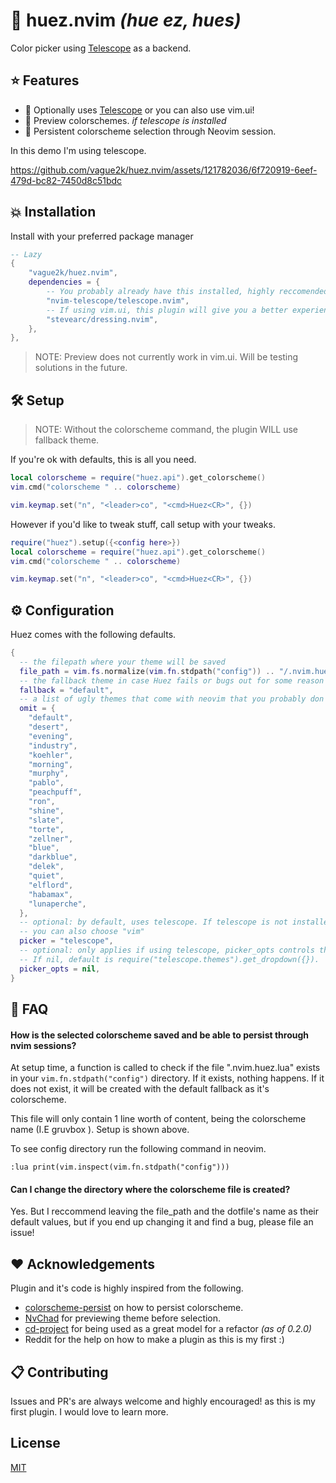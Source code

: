 # 🎨 huez.nvim _(hue ez, hues)_

Color picker using [Telescope](https://github.com/nvim-telescope/telescope.nvim) as a backend.

## ⭐️ Features

- 🔭 Optionally uses [Telescope](https://github.com/nvim-telescope/telescope.nvim) or you can also use vim.ui!
- 🌄 Preview colorschemes. _if telescope is installed_
- 💾 Persistent colorscheme selection through Neovim session.

In this demo I'm using telescope.

https://github.com/vague2k/huez.nvim/assets/121782036/6f720919-6eef-479d-bc82-7450d8c51bdc

## 💥 Installation

Install with your preferred package manager

```lua
-- Lazy
{
    "vague2k/huez.nvim",
    dependencies = {
        -- You probably already have this installed, highly reccomended you do.
        "nvim-telescope/telescope.nvim",
        -- If using vim.ui, this plugin will give you a better experience
        "stevearc/dressing.nvim",
    },
},
```

> NOTE: Preview does not currently work in vim.ui. Will be testing solutions in the future.

## 🛠 Setup

> NOTE: Without the colorscheme command, the plugin WILL use fallback theme.

If you're ok with defaults, this is all you need.

```lua
local colorscheme = require("huez.api").get_colorscheme()
vim.cmd("colorscheme " .. colorscheme)

vim.keymap.set("n", "<leader>co", "<cmd>Huez<CR>", {})
```

However if you'd like to tweak stuff, call setup with your tweaks.

```lua
require("huez").setup({<config here>})
local colorscheme = require("huez.api").get_colorscheme()
vim.cmd("colorscheme " .. colorscheme)

vim.keymap.set("n", "<leader>co", "<cmd>Huez<CR>", {})
```

## ⚙️ Configuration

Huez comes with the following defaults.

```lua
{
  -- the filepath where your theme will be saved
  file_path = vim.fs.normalize(vim.fn.stdpath("config")) .. "/.nvim.huez.lua",
  -- the fallback theme in case Huez fails or bugs out for some reason
  fallback = "default",
  -- a list of ugly themes that come with neovim that you probably don't want to choose from in the picker
  omit = {
    "default",
    "desert",
    "evening",
    "industry",
    "koehler",
    "morning",
    "murphy",
    "pablo",
    "peachpuff",
    "ron",
    "shine",
    "slate",
    "torte",
    "zellner",
    "blue",
    "darkblue",
    "delek",
    "quiet",
    "elflord",
    "habamax",
    "lunaperche",
  },
  -- optional: by default, uses telescope. If telescope is not installed, will fall back to "vim.ui"
  -- you can also choose "vim"
  picker = "telescope",
  -- optional: only applies if using telescope, picker_opts controls the dropdown style
  -- If nil, default is require("telescope.themes").get_dropdown({}).
  picker_opts = nil,
}

```

## 💭 FAQ

#### How is the selected colorscheme saved and be able to persist through nvim sessions?

At setup time, a function is called to check if the file ".nvim.huez.lua" exists in your `vim.fn.stdpath("config")` directory. If it exists, nothing happens. If it does not exist, it will be created with the default fallback as it's colorscheme.

This file will only contain 1 line worth of content, being the colorscheme name (I.E gruvbox <EOF>). Setup is shown above.

To see config directory run the following command in neovim.

`:lua print(vim.inspect(vim.fn.stdpath("config")))`

#### Can I change the directory where the colorscheme file is created?

Yes. But I reccommend leaving the file_path and the dotfile's name as their default values, but if you end up changing it and find a bug, please file an issue!

## ❤️ Acknowledgements

Plugin and it's code is highly inspired from the following.

- [colorscheme-persist](https://github.com/propet/colorscheme-persist.nvim) on how to persist colorscheme.
- [NvChad](https://github.com/NvChad/NvChad) for previewing theme before selection.
- [cd-project](https://github.com/LintaoAmons/cd-project.nvim) for being used as a great model for a refactor _(as of 0.2.0)_
- Reddit for the help on how to make a plugin as this is my first :)

## 📋 Contributing

Issues and PR's are always welcome and highly encouraged! as this is my first plugin. I would love to learn more.

## License

[MIT](https://choosealicense.com/licenses/mit/)
